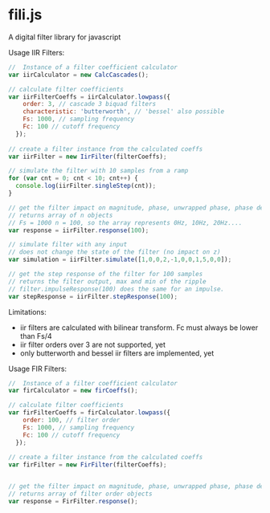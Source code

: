 fili.js
=======

A digital filter library for javascript

Usage IIR Filters:

```javascript
//  Instance of a filter coefficient calculator
var iirCalculator = new CalcCascades();

// calculate filter coefficients
var iirFilterCoeffs = iirCalculator.lowpass({
    order: 3, // cascade 3 biquad filters
    characteristic: 'butterworth', // 'bessel' also possible
    Fs: 1000, // sampling frequency
    Fc: 100 // cutoff frequency
  });
  
// create a filter instance from the calculated coeffs
var iirFilter = new IirFilter(filterCoeffs);

// simulate the filter with 10 samples from a ramp
for (var cnt = 0; cnt < 10; cnt++) {
  console.log(iirFilter.singleStep(cnt));
}

// get the filter impact on magnitude, phase, unwrapped phase, phase delay and group delay
// returns array of n objects
// Fs = 1000 n = 100, so the array represents 0Hz, 10Hz, 20Hz....
var response = iirFilter.response(100);

// simulate filter with any input
// does not change the state of the filter (no impact on z)
var simulation = iirFilter.simulate([1,0,0,2,-1,0,0,1,5,0,0]);

// get the step response of the filter for 100 samples
// returns the filter output, max and min of the ripple
// filter.impulseResponse(100) does the same for an impulse.
var stepResponse = iirFilter.stepResponse(100);
```

Limitations:
-   iir filters are calculated with bilinear transform. Fc must always be lower than Fs/4
-   iir filter orders over 3 are not supported, yet
-   only butterworth and bessel iir filters are implemented, yet

Usage FIR Filters:   

```javascript
//  Instance of a filter coefficient calculator
var firCalculator = new firCoeffs();

// calculate filter coefficients
var firFilterCoeffs = firCalculator.lowpass({
    order: 100, // filter order
    Fs: 1000, // sampling frequency
    Fc: 100 // cutoff frequency
  });
  
// create a filter instance from the calculated coeffs
var firFilter = new FirFilter(filterCoeffs);


// get the filter impact on magnitude, phase, unwrapped phase, phase delay and group delay
// returns array of filter order objects
var response = FirFilter.response();
```
